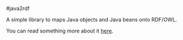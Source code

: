 #java2rdf

A simple library to maps Java objects and Java beans onto RDF/OWL.

You can read something more about it [here](http://www.marcobrandizi.info/mysite/node/153).
